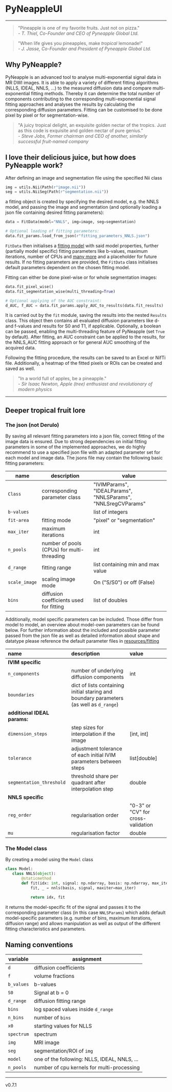 # PyNeappleUI
___

> "Pineapple is one of my favorite fruits. Just not on pizza."  
> _- T. Thiel, Co-Founder and CEO of Pyneapple Global Ltd._

> "When life gives you pineapples, make _tropical_ lemonade!"\
> _- J. Jasse, Co-Founder and President of Pyneapple Global Ltd._

## Why PyNeapple?

PyNeapple is an advanced tool to analyse multi-exponential signal data in MR DWI images. It is able to apply a
variety of different fitting algorithms (NLLS, IDEAL, NNLS, ...) to the measured diffusion data and compare
multi-exponential fitting methods. Thereby it can determine the total number of components contributing to the
corresponding multi-exponential signal fitting approaches and analyses the results by calculating the corresponding
diffusion parameters. Fitting can be customised to be done pixel by pixel or for segmentation-wise.

> "A juicy tropical delight, an exquisite golden nectar of the tropics. Just as this code is exquisite and golden nectar
> of pure genius."  
> _- Steve Jobs, Former chairman and CEO of another, similarly successful fruit-named company_


## I love their delicious juice, but how does PyNeapple work?

After defining an image and segmentation file using the specified Nii class

```python
img = utils.Nii(Path(r"image.nii"))
seg = utils.NiiSeg(Path(r"segmentation.nii"))
```

a fitting object is created by specifying the desired model, e.g. the NNLS model, and passing the image and
segmentation (and optionally loading a json file containing desired fitting parameters):

```python
data = FitData(model="NNLS", img=image, seg=segmentation)

# Optional loading of fitting parameters:
data.fit_params.load_from_json(r"fitting_parameters_NNLS.json")
```

```FitData``` then initialises a [fitting model](#the-model-class) with said model properties, further (partially model 
specific) fitting parameters like b-values, maximum iterations, number of CPUs and [many more](#the-json-not-derulo) 
and a placeholder for future results. If no fitting parameters are provided, the ```FitData``` class initialises default
parameters dependent on the chosen fitting model.

Fitting can either be done pixel-wise or for whole segmentation images:

```python
data.fit_pixel_wise()
data.fit_segmentation_wise(multi_threading=True)

# Optional applying of the AUC constraint:
d_AUC, f_AUC = data.fit_params.apply_AUC_to_results(data.fit_results)
```

It is carried out by the ```fit``` module, saving the results into the nested ```Results``` class. This object then
contains all evaluated diffusion parameters like d- and f-values and results for S0 and T1, if applicable. Optionally,
a boolean can be passed, enabling the multi-threading feature of PyNeapple (set ```True``` by default). After fitting, an
AUC constraint can be applied to the results, for the NNLS_AUC fitting approach or for general AUC smoothing of the
acquired data.

Following the fitting procedure, the results can be saved to an Excel or NifTi file. Additionally, a heatmap
of the fitted pixels or ROIs can be created and saved as well.

> "In a world full of apples, be a pineapple."\
> _- Sir Isaac Newton, Apple (tree) enthusiast and revolutionary of modern physics_

___
## Deeper tropical fruit lore
### The json (not Derulo)

 By saving all relevant fitting parameters into a json file, correct fitting of the image data is ensured. Due to 
 strong dependencies on initial fitting parameters in some of the implemented approaches, we do highly recommend to use
 a specified json file with an adapted parameter set for each model and image data. The jsons file may contain the 
 following basic fitting parameters:
 
| name              | description                                | value                                                        |
|-------------------|--------------------------------------------|--------------------------------------------------------------|
| ```Class```       | corresponding parameter class              | "IVIMParams", "IDEALParams", "NNLSParams", "NNLSregCVParams" |
| ```b-values```    |                                            | list of integers                                             |
| ```fit-area```    | fitting mode                               | "pixel" or "segmentation"                                    |
| ```max_iter```    | maximum iterations                         | int                                                          |
| ```n_pools```     | number of pools (CPUs) for multi-threading | int                                                          |
| ```d_range```     | fitting range                              | list containing min and max value                            |
| ```scale_image``` | scaling image mode                         | On ("S/S0") or off (False)                                   | 
| ```bins```        | diffusion coefficients used for fitting    | list of doubles                                              |

 Additionally, model specific parameters can be included. Those differ from model to model, an overview about model-own
 parameters can be found below.
 For further information about the included and possible parameter passed from the json file as well as
 detailed information about shape and datatype please reference the default parameter files in [resources/fitting](./resources/fitting)
 
| name                         | description                                                                                 | value                              |
|:-----------------------------|:--------------------------------------------------------------------------------------------|:-----------------------------------|
| **IVIM specific**            |                                                                                             |                                    |
| ```n_components```           | number of underlying diffusion components                                                   | int                                |
| ```boundaries```             | dict of lists containing initial staring and boundary parameters (as well as ```d_range```) |                                    |
| **additional IDEAL params:** |                                                                                             |                                    |
| ```dimension_steps```        | step sizes for interpolation if the image                                                   | [int, int]                         |
| ```tolerance```              | adjustment tolerance of each initial IVIM parameters between steps                          | list[double]                       |
| ```segmentation_threshold``` | threshold share per quadrant after interpolation step                                       | double                             |
| **NNLS specific**            |                                                                                             |                                    |
| ```reg_order```              | regularisation order                                                                        | "0-3" or "CV" for cross-validation |
| ```mu```                     | regularisation factor                                                                       | double                             |

### The Model class

 By creating a model using the ```Model``` class

 ```python
class Model:
    class NNLS(object):
        @staticmethod
        def fit(idx: int, signal: np.ndarray, basis: np.ndarray, max_iter: int | None):
            fit, _ = nnls(basis, signal, maxiter=max_iter)

            return idx, fit
 ```

 it returns the model-specific fit of the signal and passes it to the corresponding parameter class (in this
 case ```NNLSParams```) which adds default model-specific parameters (e.g. number of bins, maximum iterations,
 diffusion
 range) and allows manipulation as well as output of the different fitting characteristics and parameters.

## Naming conventions

<div align="center">

| variable   | assignment                                   |
|------------|----------------------------------------------|
| `d`        | diffusion coefficients                       |
| `f`        | volume fractions                             |
| `b_values` | b-values                                     |
| `S0`       | Signal at b = 0                              |
| `d_range`  | diffusion fitting range                      |
| `bins`     | log spaced values inside `d_range`           |
| `n_bins`   | number of `bins`                             |
| `x0`       | starting values for NLLS                     |
| `spectrum` | spectrum                                     |
| `img`      | MRI image                                    |
| `seg`      | segmentation/ROI of `img`                    |
| `model`    | one of the following: NLLS, IDEAL, NNLS, ... |
| `n_pools`  | number of cpu kernels for multi-processing   |

</div>

---
v0.7.1
